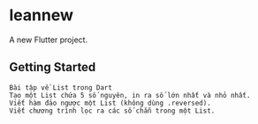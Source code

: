 # leannew

A new Flutter project.

## Getting Started
    Bài tập về List trong Dart
    Tạo một List chứa 5 số nguyên, in ra số lớn nhất và nhỏ nhất.
    Viết hàm đảo ngược một List (không dùng .reversed).
    Viết chương trình lọc ra các số chẵn trong một List.